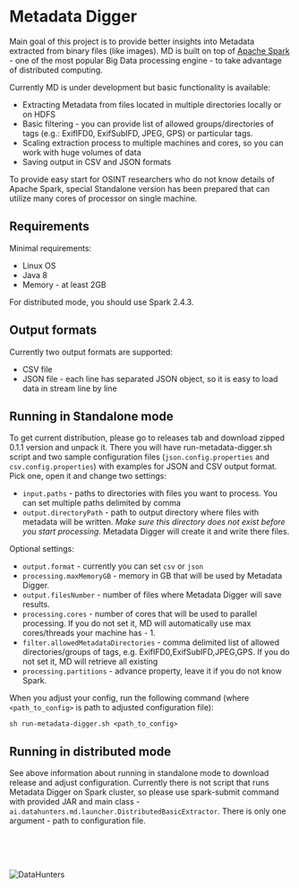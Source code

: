 # Metadata Digger
Main goal of this project is to provide better insights into Metadata extracted from binary files (like images).
MD is built on top of [Apache Spark](https://spark.apache.org/) - one of the most popular Big Data processing engine - to take advantage of distributed computing.

Currently MD is under development but basic functionality is available:

* Extracting Metadata from files located in multiple directories locally or on HDFS
* Basic filtering - you can provide list of allowed groups/directories of tags (e.g.: ExifIFD0, ExifSubIFD, JPEG, GPS) or particular tags.
* Scaling extraction process to multiple machines and cores, so you can work with huge volumes of data
* Saving output in CSV and JSON formats

To provide easy start for OSINT researchers who do not know details of Apache Spark, special Standalone version has been prepared that can utilize many cores of processor on single machine.

## Requirements
Minimal requirements:

* Linux OS
* Java 8
* Memory - at least 2GB

For distributed mode, you should use Spark 2.4.3.

## Output formats
Currently two output formats are supported:
* CSV file
* JSON file - each line has separated JSON object, so it is easy to load data in stream line by line

## Running in Standalone mode
To get current distribution, please go to releases tab and download zipped 0.1.1 version and unpack it. There you will have run-metadata-digger.sh script and two sample configuration files (`json.config.properties` and `csv.config.properties`) with examples for JSON and CSV output format. Pick one, open it and change two settings:

* `input.paths` - paths to directories with files you want to process. You can set multiple paths delimited by comma
* `output.directoryPath` - path to output directory where files with metadata will be written. *Make sure this directory does not exist before you start processing*. Metadata Digger will create it and write there files.

Optional settings:

* `output.format` - currently you can set `csv` or `json`
* `processing.maxMemoryGB` - memory in GB that will be used by Metadata Digger.
* `output.filesNumber` - number of files where Metadata Digger will save results.
* `processing.cores` - number of cores that will be used to parallel processing. If you do not set it, MD will automatically use max cores/threads your machine has - 1.
* `filter.allowedMetadataDirectories` - comma delimited list of allowed directories/groups of tags, e.g. ExifIFD0,ExifSubIFD,JPEG,GPS. If you do not set it, MD will retrieve all existing
* `processing.partitions` - advance property, leave it if you do not know Spark.

When you adjust your config, run the following command (where `<path_to_config>` is path to adjusted configuration file):
```
sh run-metadata-digger.sh <path_to_config>
```

## Running in distributed mode
See above information about running in standalone mode to download release and adjust configuration.
Currently there is not script that runs Metadata Digger on Spark cluster, so please use spark-submit command with provided JAR and main class - `ai.datahunters.md.launcher.DistributedBasicExtractor`. There is only one argument - path to configuration file.

<br />
<br />
<br />

![DataHunters](http://datahunters.ai/assets/images/logo_full_small.png)
